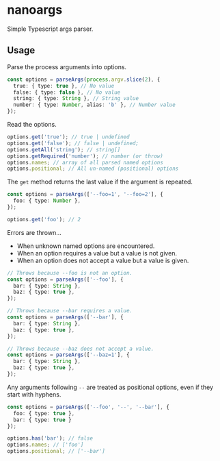 # nanoargs

Simple Typescript args parser.

## Usage

Parse the process arguments into options.

```ts
const options = parseArgs(process.argv.slice(2), {
  true: { type: true }, // No value
  false: { type: false }, // No value
  string: { type: String }, // String value
  number: { type: Number, alias: 'b' }, // Number value
});
```

Read the options.

```ts
options.get('true'); // true | undefined
options.get('false'); // false | undefined;
options.getAll('string'); // string[]
options.getRequired('number'); // number (or throw)
options.names; // array of all parsed named options
options.positional; // All un-named (positional) options
```

The `get` method returns the last value if the argument is repeated.

```ts
const options = parseArgs(['--foo=1', '--foo=2'], {
  foo: { type: Number },
});

options.get('foo'); // 2
```

Errors are thrown...

- When unknown named options are encountered.
- When an option requires a value but a value is not given.
- When an option does not accept a value but a value is given.

```ts
// Throws because --foo is not an option.
const options = parseArgs(['--foo'], {
  bar: { type: String },
  baz: { type: true },
});

// Throws because --bar requires a value.
const options = parseArgs(['--bar'], {
  bar: { type: String },
  baz: { type: true },
});

// Throws because --baz does not accept a value.
const options = parseArgs(['--baz=1'], {
  bar: { type: String },
  baz: { type: true },
});
```

Any arguments following `--` are treated as positional options, even if they start with hyphens.

```ts
const options = parseArgs(['--foo', '--', '--bar'], {
  foo: { type: true },
  bar: { type: true }
});

options.has('bar'); // false
options.names; // ['foo']
options.positional; // ['--bar']
```
